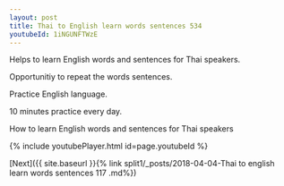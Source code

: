 ```yaml
---
layout: post
title: Thai to English learn words sentences 534 
youtubeId: 1iNGUNFTWzE
---
```

 
 
Helps to learn English words and sentences for Thai speakers.

Opportunitiy to repeat the words sentences. 

Practice English language. 
 
10 minutes practice every day. 
 
How to learn English words and sentences for Thai speakers 
 
{% include youtubePlayer.html id=page.youtubeId %}
 
 
[Next]({{ site.baseurl }}{% link  split1/_posts/2018-04-04-Thai to english learn words sentences 117 .md%})
 
